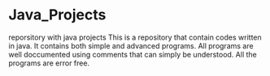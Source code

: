 # Java_Projects
reporsitory with java projects
This is a repository that contain codes written in java.
It contains both simple and advanced programs.
All programs are well doccumented using comments that can simply be understood.
All the programs are error free.

